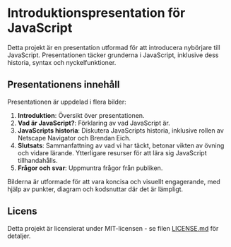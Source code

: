 # Introduktionspresentation för JavaScript

Detta projekt är en presentation utformad för att introducera nybörjare till JavaScript. Presentationen täcker grunderna i JavaScript, inklusive dess historia, syntax och nyckelfunktioner.

## Presentationens innehåll

Presentationen är uppdelad i flera bilder:

1. **Introduktion**: Översikt över presentationen.
2. **Vad är JavaScript?**: Förklaring av vad JavaScript är.
3. **JavaScripts historia**: Diskutera JavaScripts historia, inklusive rollen av Netscape Navigator och Brendan Eich.
4. **Slutsats**: Sammanfattning av vad vi har täckt, betonar vikten av övning och vidare lärande. Ytterligare resurser för att lära sig JavaScript tillhandahålls.
5. **Frågor och svar**: Uppmuntra frågor från publiken.

Bilderna är utformade för att vara koncisa och visuellt engagerande, med hjälp av punkter, diagram och kodsnuttar där det är lämpligt.

## Licens

Detta projekt är licensierat under MIT-licensen - se filen [LICENSE.md](LICENSE.md) för detaljer.